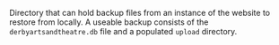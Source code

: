 Directory that can hold backup files from an instance of the website to restore from locally. A useable backup consists of the `derbyartsandtheatre.db` file and a populated `upload` directory.

